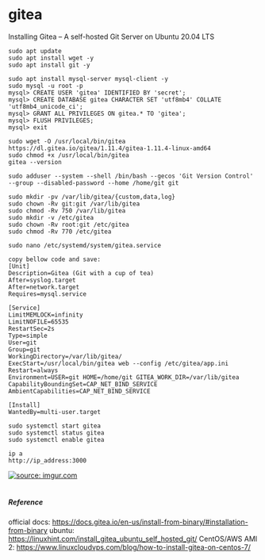 # gitea

Installing Gitea – A self-hosted Git Server on Ubuntu 20.04 LTS
```
sudo apt update
sudo apt install wget -y
sudo apt install git -y

sudo apt install mysql-server mysql-client -y
sudo mysql -u root -p
mysql> CREATE USER 'gitea' IDENTIFIED BY 'secret';
mysql> CREATE DATABASE gitea CHARACTER SET 'utf8mb4' COLLATE 'utf8mb4_unicode_ci';
mysql> GRANT ALL PRIVILEGES ON gitea.* TO 'gitea';
mysql> FLUSH PRIVILEGES;
mysql> exit

sudo wget -O /usr/local/bin/gitea https://dl.gitea.io/gitea/1.11.4/gitea-1.11.4-linux-amd64
sudo chmod +x /usr/local/bin/gitea
gitea --version

sudo adduser --system --shell /bin/bash --gecos 'Git Version Control' --group --disabled-password --home /home/git git

sudo mkdir -pv /var/lib/gitea/{custom,data,log}
sudo chown -Rv git:git /var/lib/gitea
sudo chmod -Rv 750 /var/lib/gitea
sudo mkdir -v /etc/gitea
sudo chown -Rv root:git /etc/gitea
sudo chmod -Rv 770 /etc/gitea

sudo nano /etc/systemd/system/gitea.service

copy bellow code and save:
[Unit]
Description=Gitea (Git with a cup of tea)
After=syslog.target
After=network.target
Requires=mysql.service

[Service]
LimitMEMLOCK=infinity
LimitNOFILE=65535
RestartSec=2s
Type=simple
User=git
Group=git
WorkingDirectory=/var/lib/gitea/
ExecStart=/usr/local/bin/gitea web --config /etc/gitea/app.ini
Restart=always
Environment=USER=git HOME=/home/git GITEA_WORK_DIR=/var/lib/gitea
CapabilityBoundingSet=CAP_NET_BIND_SERVICE
AmbientCapabilities=CAP_NET_BIND_SERVICE

[Install]
WantedBy=multi-user.target

sudo systemctl start gitea
sudo systemctl status gitea
sudo systemctl enable gitea

ip a
http://ip_address:3000
```
<a href="https://imgur.com/8FvATFE"><img src="https://i.imgur.com/8FvATFE.png" title="source: imgur.com" /></a><br/><br/>

##### Reference
official docs: https://docs.gitea.io/en-us/install-from-binary/#installation-from-binary
ubuntu: https://linuxhint.com/install_gitea_ubuntu_self_hosted_git/
CentOS/AWS AMI 2: https://www.linuxcloudvps.com/blog/how-to-install-gitea-on-centos-7/ 
